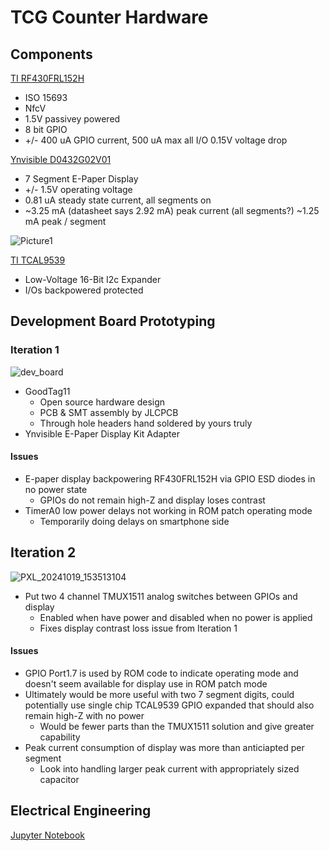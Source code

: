 # TCG Counter Hardware

## Components

[TI RF430FRL152H](https://www.ti.com/lit/ds/symlink/rf430frl152h.pdf?ts=1718074976833&ref_url=https%253A%252F%252Fwww.ti.com%252Fproduct%252FRF430FRL152H)
- ISO 15693
- NfcV
- 1.5V passivey powered
- 8 bit GPIO
- +/- 400 uA GPIO current, 500 uA max all I/O 0.15V voltage drop

[Ynvisible D0432G02V01](https://assets-global.website-files.com/5f7f21e12602d912658dce12/62207f04e89fc72369fa582a_D0432G02V01-V1.0.pdf)
- 7 Segment E-Paper Display
- +/- 1.5V operating voltage
- 0.81 uA steady state current, all segments on
- ~3.25 mA (datasheet says 2.92 mA) peak current (all segments?) ~1.25 mA peak / segment

![Picture1](https://github.com/user-attachments/assets/8b8edc19-059e-45b4-8ac7-fa8590120311)

[TI TCAL9539](https://www.ti.com/lit/ds/symlink/tcal9539.pdf)
- Low-Voltage 16-Bit I2c Expander
- I/Os backpowered protected

## Development Board Prototyping

### Iteration 1

![dev_board](https://github.com/user-attachments/assets/842c668a-7c41-4d38-ab9c-c0872c784d76)

- GoodTag11
  - Open source hardware design
  - PCB & SMT assembly by JLCPCB
  - Through hole headers hand soldered by yours truly
- Ynvisible E-Paper Display Kit Adapter

#### Issues
- E-paper display backpowering RF430FRL152H via GPIO ESD diodes in no power state
  - GPIOs do not remain high-Z and display loses contrast
- TimerA0 low power delays not working in ROM patch operating mode
  - Temporarily doing delays on smartphone side
 
## Iteration 2

![PXL_20241019_153513104](https://github.com/user-attachments/assets/786ee0f7-d6f4-45c5-a042-7c8a554176ea)

- Put two 4 channel TMUX1511 analog switches between GPIOs and display
  - Enabled when have power and disabled when no power is applied
  - Fixes display contrast loss issue from Iteration 1

#### Issues
- GPIO Port1.7 is used by ROM code to indicate operating mode and doesn't seem available for display use in ROM patch mode
- Ultimately would be more useful with two 7 segment digits, could potentially use single chip TCAL9539 GPIO expanded that should also remain high-Z with no power
  - Would be fewer parts than the TMUX1511 solution and give greater capability
- Peak current consumption of display was more than anticiapted per segment
  - Look into handling larger peak current with appropriately sized capacitor

## Electrical Engineering

[Jupyter Notebook](display.ipynb)
